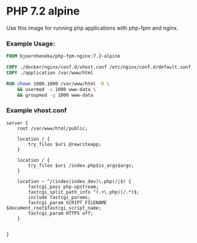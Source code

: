 # PHP 7.2 alpine

Use this image for running php applications with php-fpm and nginx.

### Example Usage:
```Dockerfile
FROM bjoernheneka/php-fpm-nginx:7.2-alpine

COPY ./docker/nginx/conf.d/vhost.conf /etc/nginx/conf.d/default.conf
COPY ./application /var/www/html

RUN chown 1000.1000 /var/www/html -R \
    && usermod -u 1000 www-data \
    && groupmod -g 1000 www-data

```

### Example vhost.conf
```
server {
    root /var/www/html/public;

    location / {
        try_files $uri @rewriteapp;
    }

    location / {
        try_files $uri /index.php$is_args$args;
    }

    location ~ ^/(index|index_dev)\.php(/|$) {
        fastcgi_pass php-upstream;
        fastcgi_split_path_info ^(.+\.php)(/.*)$;
        include fastcgi_params;
        fastcgi_param SCRIPT_FILENAME $document_root$fastcgi_script_name;
        fastcgi_param HTTPS off;
    }


}
``` 



